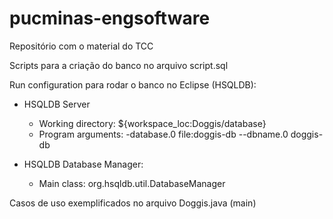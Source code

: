 # pucminas-engsoftware
Repositório com o material do TCC

Scripts para a criação do banco no arquivo script.sql

Run configuration para rodar o banco no Eclipse (HSQLDB):

- HSQLDB Server
   - Working directory: ${workspace_loc:Doggis/database}
   - Program arguments: -database.0 file:doggis-db --dbname.0 doggis-db
   
- HSQLDB Database Manager:
   - Main class: org.hsqldb.util.DatabaseManager

Casos de uso exemplificados no arquivo Doggis.java (main)
